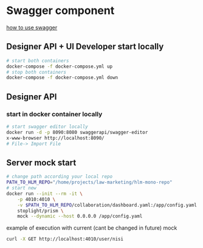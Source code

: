 # Swagger component
[how to use swagger](https://swagger.io/tools/open-source/getting-started/)

## Designer API + UI Developer start locally
```bash
# start both containers
docker-compose -f docker-compose.yml up
# stop both containers
docker-compose -f docker-compose.yml down
```

## Designer API
### start in docker container locally
```bash
# start swagger editor locally
docker run -d -p 8090:8080 swaggerapi/swagger-editor
x-www-browser http://localhost:8090/
# File-> Import File
```


## Server mock start
```bash
# change path according your local repo
PATH_TO_HLM_REPO="/home/projects/law-marketing/hlm-mono-repo"
# start new 
docker run --init --rm -it \
    -p 4010:4010 \
    -v $PATH_TO_HLM_REPO/collaboration/dashboard.yaml:/app/config.yaml \
    stoplight/prism \
    mock --dynamic --host 0.0.0.0 /app/config.yaml
```


example of execution with current (cant be changed in future) mock
```bash
curl -X GET http://localhost:4010/user/nisi
```